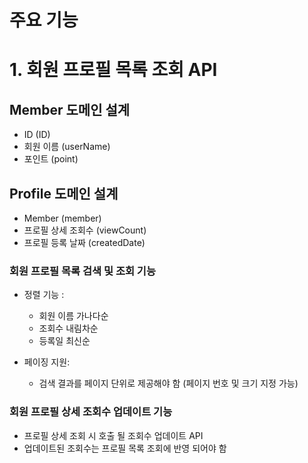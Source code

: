 # 주요 기능

# 1. 회원 프로필 목록 조회 API

## Member 도메인 설계
- ID (ID)
- 회원 이름 (userName)
- 포인트 (point)

## Profile 도메인 설계
- Member (member)
- 프로필 상세 조회수 (viewCount)
- 프로필 등록 날짜 (createdDate)

### 회원 프로필 목록 검색 및 조회 기능
- 정렬 기능 :
    - 회원 이름 가나다순
    - 조회수 내림차순
    - 등록일 최신순


- 페이징 지원:
    - 검색 결과를 페이지 단위로 제공해야 함 (페이지 번호 및 크기 지정 가능)

### 회원 프로필 상세 조회수 업데이트 기능
- 프로필 상세 조회 시 호출 될 조회수 업데이트 API
- 업데이트된 조회수는 프로필 목록 조회에 반영 되어야 함